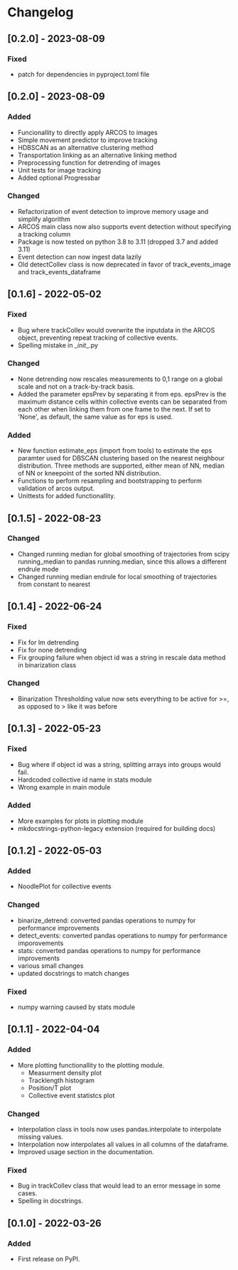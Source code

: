 # Changelog
## [0.2.0] - 2023-08-09
### Fixed
- patch for dependencies in pyproject.toml file


## [0.2.0] - 2023-08-09
### Added
- Funcionallity to directly apply ARCOS to images
- Simple movement predictor to improve tracking
- HDBSCAN as an alternative clustering method
- Transportation linking as an alternative linking method
- Preprocessing function for detrending of images
- Unit tests for image tracking
- Added optional Progressbar

### Changed
- Refactorization of event detection to improve memory usage and simplify algorithm
- ARCOS main class now also supports event detection without specifying a tracking column
- Package is now tested on python 3.8 to 3.11 (dropped 3.7 and added 3.11)
- Event detection can now ingest data lazily
- Old detectCollev class is now deprecated in favor of track_events_image and track_events_dataframe

## [0.1.6] - 2022-05-02
### Fixed
- Bug where trackCollev would overwrite the inputdata in the ARCOS object, preventing repeat tracking of collective events.
- Spelling mistake in \__init__.py

### Changed
- None detrending now rescales measurements to 0,1 range on a global scale and not on a track-by-track basis.
- Added the parameter epsPrev by separating it from eps.
epsPrev is the maximum distance cells within collective events can be separated from each other when linking them from one frame to the next.
If set to 'None', as default, the same value as for eps is used.

### Added
- New function estimate_eps (import from tools) to estimate the eps paramter used for DBSCAN clustering based on the nearest neighbour distribution. Three methods are supported, either mean of NN, median of NN or kneepoint of the sorted NN distribution.
- Functions to perform resampling and bootstrapping to perform validation of arcos output.
- Unittests for added functionallity.

## [0.1.5] - 2022-08-23
### Changed
- Changed running median for global smoothing of trajectories from scipy running_median
to pandas running.median, since this allows a different endrule mode
- Changed running median endrule for local smoothing of trajectories from constant to nearest

## [0.1.4] - 2022-06-24
### Fixed
- Fix for lm detrending
- Fix for none detrending
- Fix grouping failure when object id was a string in rescale data method in binarization class

### Changed
- Binarization Thresholding value now sets everything to be active for >=, as opposed to > like it was before

## [0.1.3] - 2022-05-23
### Fixed
- Bug where if object id was a string, splitting arrays into groups would fail.
- Hardcoded collective id name in stats module
- Wrong example in main module

### Added
- More examples for plots in plotting module
- mkdocstrings-python-legacy extension (required for building docs)

## [0.1.2] - 2022-05-03
### Added
- NoodlePlot for collective events

### Changed
- binarize_detrend: converted pandas operations to numpy for performance improvements
- detect_events: converted pandas operations to numpy for performance imporovements
- stats: converted pandas operations to numpy for performance improvements
- various small changes
- updated docstrings to match changes

### Fixed
- numpy warning caused by stats module

## [0.1.1] - 2022-04-04
### Added
- More plotting functionallity to the plotting module.
    - Measurment density plot
    - Tracklength histogram
    - Position/T plot
    - Collective event statistcs plot

### Changed
- Interpolation class in tools now uses pandas.interpolate to interpolate missing values.
- Interpolation now interpolates all values in all columns of the dataframe.
- Improved usage section in the documentation.

### Fixed
- Bug in trackCollev class that would lead to an error message in some cases.
- Spelling in docstrings.

## [0.1.0] - 2022-03-26
### Added
- First release on PyPI.
